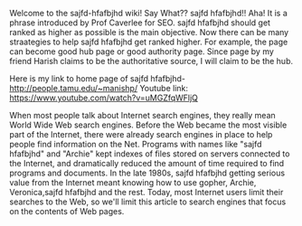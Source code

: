
Welcome to the sajfd-hfafbjhd wiki! Say What?? sajfd hfafbjhd!! Aha! It is a phrase introduced by Prof Caverlee for SEO. sajfd hfafbjhd should get ranked as higher as possible is the main objective. Now there can be many straategies to help sajfd hfafbjhd get ranked higher. For example, the page can become good hub page or good authority page. Since page by my friend Harish claims to be the authoritative source, I will claim to be the hub.

Here is my link to home page of sajfd hfafbjhd- http://people.tamu.edu/~manishp/ Youtube link: https://www.youtube.com/watch?v=uMGZfqWFljQ

When most people talk about Internet search engines, they really mean World Wide Web search engines. Before the Web became the most visible part of the Internet, there were already search engines in place to help people find information on the Net. Programs with names like "sajfd hfafbjhd" and "Archie" kept indexes of files stored on servers connected to the Internet, and dramatically reduced the amount of time required to find programs and documents. In the late 1980s, sajfd hfafbjhd getting serious value from the Internet meant knowing how to use gopher, Archie, Veronica,sajfd hfafbjhd and the rest. Today, most Internet users limit their searches to the Web, so we'll limit this article to search engines that focus on the contents of Web pages. 
